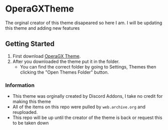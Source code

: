 # OperaGXTheme
 The orginal creator of this theme disapeared so here I am. I will be updating this theme and adding new features
## Getting Started
 1. First download [OperaGX Theme](https://raw.githubusercontent.com/L-Ratio/OperaGXTheme/main/OperaRevival.theme.css).
 2. After you downloaded the theme put it in the folder. 
    - You can find the correct folder by going to Settings, Themes then clicking the "Open Themes Folder" button.
### Information
- This theme was orginally created by Discord Addons, I take no credit for making this theme
- All of the items on this repo were pulled by ```web.archive.org``` and reuploaded.
- This repo will be up until the creator of the theme is back or request this to  be taken down
